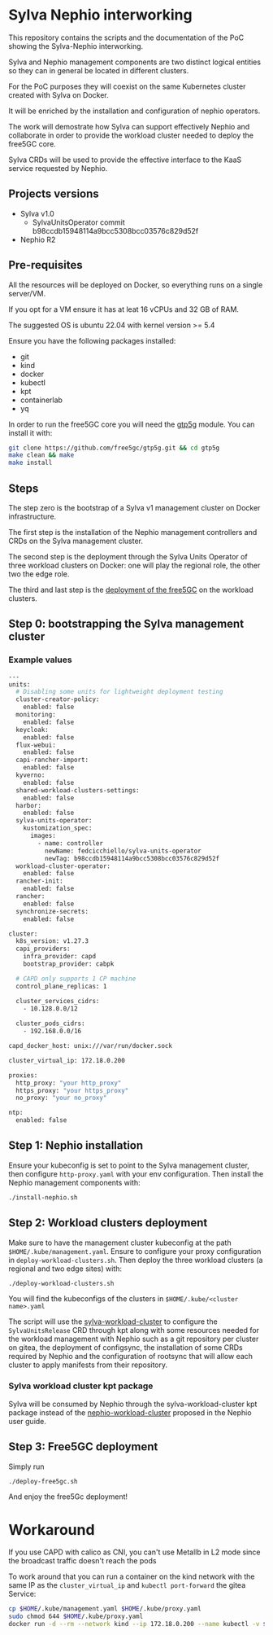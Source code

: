 # Sylva Nephio interworking
This repository contains the scripts and the documentation of the PoC showing the Sylva-Nephio interworking.

Sylva and Nephio management components are two distinct logical entities so they can in general be located in different clusters.

For the PoC purposes they will coexist on the same Kubernetes cluster created with Sylva on Docker.

It will be enriched by the installation and configuration of nephio operators.

The work will demostrate how Sylva can support effectively Nephio and collaborate in order to provide the workload cluster needed to deploy the free5GC core.

Sylva CRDs will be used to provide the effective interface to the KaaS service requested by Nephio.

## Projects versions
- Sylva v1.0
    - SylvaUnitsOperator commit b98ccdb15948114a9bcc5308bcc03576c829d52f
- Nephio R2

## Pre-requisites
All the resources will be deployed on Docker, so everything runs on a single server/VM.

If you opt for a VM ensure it has at leat 16 vCPUs and 32 GB of RAM.

The suggested OS is ubuntu 22.04 with kernel version >= 5.4

Ensure you have the following packages installed:
- git
- kind
- docker
- kubectl
- kpt
- containerlab
- yq


In order to run the free5GC core you will need the [gtp5g](https://github.com/free5gc/gtp5g) module. You can install it with:
```bash
git clone https://github.com/free5gc/gtp5g.git && cd gtp5g
make clean && make
make install
```

## Steps
The step zero is the bootstrap of a Sylva v1 management cluster on Docker infrastructure.

The first step is the installation of the Nephio management controllers and CRDs on the Sylva management cluster.

The second step is the deployment through the Sylva Units Operator of three workload clusters on Docker: one will play the regional role, the other two the edge role.

The third and last step is the [deployment of the free5GC](https://github.com/nephio-project/docs/blob/v2.0.0/content/en/docs/guides/user-guides/exercise-1-free5gc.md) on the workload clusters.

## Step 0: bootstrapping the Sylva management cluster

### Example values
```bash
---
units:
  # Disabling some units for lightweight deployment testing
  cluster-creator-policy:
    enabled: false
  monitoring:
    enabled: false
  keycloak:
    enabled: false
  flux-webui:
    enabled: false
  capi-rancher-import:
    enabled: false
  kyverno:
    enabled: false
  shared-workload-clusters-settings:
    enabled: false
  harbor:
    enabled: false
  sylva-units-operator:
    kustomization_spec:
      images:
        - name: controller
          newName: fedcicchiello/sylva-units-operator
          newTag: b98ccdb15948114a9bcc5308bcc03576c829d52f
  workload-cluster-operator:
    enabled: false
  rancher-init:
    enabled: false
  rancher:
    enabled: false
  synchronize-secrets:
    enabled: false

cluster:
  k8s_version: v1.27.3
  capi_providers:
    infra_provider: capd
    bootstrap_provider: cabpk

  # CAPD only supports 1 CP machine
  control_plane_replicas: 1

  cluster_services_cidrs:
    - 10.128.0.0/12
  
  cluster_pods_cidrs:
    - 192.168.0.0/16

capd_docker_host: unix:///var/run/docker.sock

cluster_virtual_ip: 172.18.0.200

proxies:
  http_proxy: "your http_proxy"
  https_proxy: "your https_proxy"
  no_proxy: "your no_proxy"

ntp:
  enabled: false
```

## Step 1: Nephio installation
Ensure your kubeconfig is set to point to the Sylva management cluster, then configure `http-proxy.yaml` with your env configuration.
Then install the Nephio management components with:
```bash
./install-nephio.sh
```

## Step 2: Workload clusters deployment
Make sure to have the management cluster kubeconfig at the path `$HOME/.kube/management.yaml`.
Ensure to configure your proxy configuration in `deploy-workload-clusters.sh`.
Then deploy the three workload clusters (a regional and two edge sites) with:
```bash
./deploy-workload-clusters.sh
```

You will find the kubeconfigs of the clusters in `$HOME/.kube/<cluster name>.yaml`

The script will use the [sylva-workload-cluster](https://github.com/fedcicchiello/sylva-kpt-packages/tree/main/sylva-workload-cluster) to configure the `SylvaUnitsRelease` CRD through kpt along with some resources needed for the workload management with Nephio such as a git repository per cluster on gitea, the deployment of configsync, the installation of some CRDs required by Nephio and the configuration of rootsync that will allow each cluster to apply manifests from their repository.

### Sylva workload cluster kpt package
Sylva will be consumed by Nephio through the sylva-workload-cluster kpt package instead of the [nephio-workload-cluster](https://github.com/nephio-project/catalog/tree/main/infra/capi/nephio-workload-cluster) proposed in the Nephio user guide.

## Step 3: Free5GC deployment
Simply run 
```bash
./deploy-free5gc.sh
```
And enjoy the free5Gc deployment!

# Workaround
If you use CAPD with calico as CNI, you can't use Metallb in L2 mode since the broadcast traffic doesn't reach the pods

To work around that you can run a container on the kind network with the same IP as the `cluster_virtual_ip` and `kubectl port-forward` the gitea Service:
```bash
cp $HOME/.kube/management.yaml $HOME/.kube/proxy.yaml
sudo chmod 644 $HOME/.kube/proxy.yaml
docker run -d --rm --network kind --ip 172.18.0.200 --name kubectl -v $HOME/.kube/proxy.yaml:/.kube/config bitnami/kubectl:latest port-forward svc/gitea -n gitea 3000:3000 --address 172.18.0.200
```
